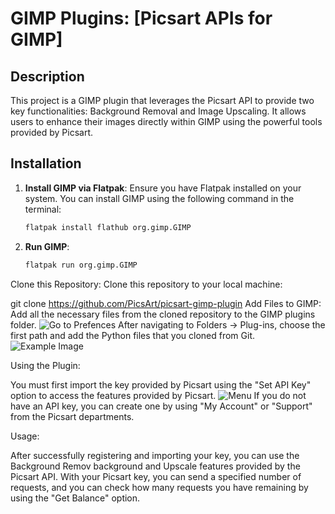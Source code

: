 

   
# GIMP Plugins: [Picsart APIs for GIMP]

## Description
This project is a GIMP plugin that leverages the Picsart API to provide two key functionalities: Background Removal and Image Upscaling. It allows users to enhance their images directly within GIMP using the powerful tools provided by Picsart.

## Installation
1. **Install GIMP via Flatpak**: Ensure you have Flatpak installed on your system. You can install GIMP using the following command in the terminal:
   ```bash
   flatpak install flathub org.gimp.GIMP
2. **Run GIMP**:
   ```bash
   flatpak run org.gimp.GIMP
Clone this Repository: Clone this repository to your local machine:

git clone https://github.com/PicsArt/picsart-gimp-plugin
Add Files to GIMP: Add all the necessary files from the cloned repository to the GIMP plugins folder.
   ![Go to Prefences](images/Preferences.png)
After navigating to Folders -> Plug-ins, choose the first path and add the Python files that you cloned from Git.
   ![Example Image](images/filepath.png)

Using the Plugin:

You must first import the key provided by Picsart using the "Set API Key" option to access the features provided by Picsart.
   ![Menu](images/setApi.png)
If you do not have an API key, you can create one by using "My Account" or "Support" from the Picsart departments.

Usage:

After successfully registering and importing your key, you can use the Background Remov background and Upscale features provided by the Picsart API.
With your Picsart key, you can send a specified number of requests, and you can check how many requests you have remaining by using the "Get Balance" option.




